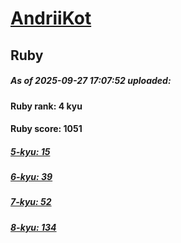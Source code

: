 # [AndriiKot](https://www.codewars.com/users/AndriiKot) 
## Ruby

##### As of 2025-09-27 17:07:52 uploaded:

#### Ruby rank: 4 kyu

#### Ruby score: 1051

##### [5-kyu: 15](https://github.com/AndriiKot/Ruby__CodeWars/tree/main/kyu-5)

##### [6-kyu: 39](https://github.com/AndriiKot/Ruby__CodeWars/tree/main/kyu-6)

##### [7-kyu: 52](https://github.com/AndriiKot/Ruby__CodeWars/tree/main/kyu-7)

##### [8-kyu: 134](https://github.com/AndriiKot/Ruby__CodeWars/tree/main/kyu-8)

